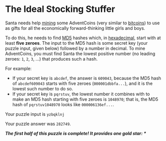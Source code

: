 # The Ideal Stocking Stuffer
Santa needs help [mining](https://en.wikipedia.org/wiki/Bitcoin#Mining) some AdventCoins (very similar to
[bitcoins](https://en.wikipedia.org/wiki/Bitcoin)) to use as gifts for all the economically forward-thinking little
girls and boys.

To do this, he needs to find [MD5](https://en.wikipedia.org/wiki/MD5) hashes which,
in [hexadecimal](https://en.wikipedia.org/wiki/Hexadecimal), start with at least **five zeroes**.
The input to the MD5 hash is some secret key (your puzzle input, given below) followed by a number in decimal.
To mine AdventCoins, you must find Santa the lowest positive number (no leading zeroes: `1`, `2`, `3`, ...)
that produces such a hash.

For example:
- If your secret key is `abcdef`, the answer is `609043`, because the MD5 hash of `abcdef609043` starts with five zeroes (`000001dbbfa...`), and it is the lowest such number to do so.
- If your secret key is `pqrstuv`, the lowest number it combines with to make an MD5 hash starting with five zeroes is `1048970`; that is, the MD5 hash of `pqrstuv1048970` looks like `000006136ef...`.

Your puzzle input is `yzbqklnj`

Your puzzle answer was `282749`.

*__The first half of this puzzle is complete! It provides one gold star: *__*
